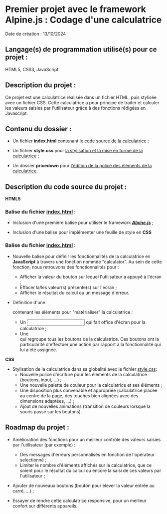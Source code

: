 # Premier projet avec le framework Alpine.js : Codage d'une calculatrice
Date de création : 13/10/2024

## **Langage(s) de programmation utilisé(s) pour ce projet** : 
HTML5, CSS3, JavaScript

## Description du projet :
Ce projet est une calculatrice réalisée dans un fichier HTML, puis stylisée avec un fichier CSS. Cette calculatrice a pour principe de traiter et calculer les valeurs saisies par l'utilisateur grâce à des fonctions rédigées en Javascript.

## Contenu du dossier :
- Un fichier **index.html** contenant [le code source de la calculatrice](index.html) ;

- Un fichier **style.css** pour [la stylisation et la mise en forme de la calculatrice](style.css) ;

- Un dossier **pricedown** pour [l'édition de la police des éléments de la calculatrice](pricedown).

## Description du code source du projet :

**HTML5**

### **Balise _<head>_ du fichier [index.html](index.html) :**

- Inclusion d'une première balise _<script></script>_ pour utiliser le framework
[***Alpine.js***](alpine.dev) ;

- Inclusion d'une balise _<link>_ pour implémenter une feuille de style en **CSS**

### **Balise _<body>_ du fichier [index.html](index.html) :**

- Nouvelle balise _<script></script>_ pour définir les fonctionnalités de la calculatrice en **JavaScript** à travers une fonction nommée "calculator". Au sein de cette fonction, nous retrouvons des fonctionnalités pour :
    - Afficher la valeur du bouton sur lequel l'utilisateur a appuyé à l'écran ;
    - Effacer la/les valeur(s) présente(s) sur l'écran ;
    - Afficher le résultat du calcul ou un message d'erreur.

- Définition d'une _<div>_ contenant les éléments pour "matérialiser" la calculatrice :
    - Un _<input>_ qui fait office d'écran pour la calculatrice ;
    - Une _<div>_ qui regroupe tous les boutons de la calculatrice. Ces boutons ont la particularité d'effectuer une action par rapport à la fonctionnalité qui lui a été assignée.

**CSS**

- Stylisation de la calculatrice dans sa globalité avec le fichier [style.css](style.css):
    - Nouvelle police d'écriture pour les éléments de la calculatrice (boutons, input, ...) ;
    - Une nouvelle palette de couleur pour la calculatrice et ses éléments ;
    - Une disposition plus convenable et appropriée (calculatrice placée au centre de la page, des touches bien alignées avec des dimensions adaptées, ...) ;
    - Ajout de nouvelles animations (transition de couleurs lorsque la souris passe sur les boutons).

## Roadmap du projet :
- Amélioration des fonctions pour un meilleur contrôle des valeurs saisies par l'utilisateur (par exemple) :
    - Des messages d'erreurs personnalisés en fonction de l'opérateur selectionné ;
    - Limiter le nombre d'éléments affichés sur la calculatrice, que ce soient pour le résultat du calcul ou encore la saisi de ces valeurs par l'utilisateur ;

- Ajouter de nouveaux boutons (bouton pour élever la valeur entrée au carré, ...) ;
- Essayer de rendre cette calculatrice responsive, pour un meilleur confort sur différents appareils.
